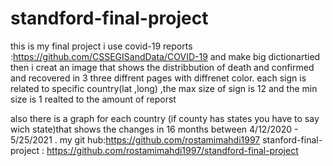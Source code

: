 # standford-final-project
this is my final project 
i use covid-19 reports :https://github.com/CSSEGISandData/COVID-19
and make big dictionartied then i creat an image that shows the distribbution of death and confirmed and
 recovered in 3 three diffrent pages with diffrenet color.
each sign is related to specific country(lat ,long) ,the max size of sign is 12 and 
the min size is 1 realted to the amount of reporst

also there is a graph for each country (if county has states you have to say wich state)that shows the changes in 16 months
between 4/12/2020 - 5/25/2021 .
my git hub:https://github.com/rostamimahdi1997
stanford-final-project : https://github.com/rostamimahdi1997/standford-final-project